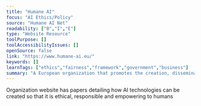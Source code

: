 ```yaml
---
title: "Humane AI"
focus: "AI Ethics/Policy"
source: "Humane AI Net"
readability: ["B","I","E"]
type: "Website Resource"
toolPurpose: []
toolAccessibilityIssues: []
openSource: false
link: "https://www.humane-ai.eu/"
keywords: []
learnTags: ["ethics","fairness","framework","government","business"]
summary: "A European organization that promotes the creation, dissemination and capacity of AI in an ethical and responsible manner. "
---
```

Organization website has papers detailing how AI technologies can be created so that it is ethical, responsible and empowering to humans

